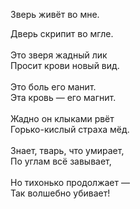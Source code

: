Зверь живёт во мне.<br />
<div class="p1">
Дверь скрипит во мгле.</div>
<div class="p2">
<br /></div>
<div class="p1">
Это зверя жадный лик</div>
<div class="p1">
Просит крови новый вид.</div>
<div class="p2">
<br /></div>
<div class="p1">
Это боль его манит.</div>
<div class="p1">
Эта кровь — его магнит.</div>
<div class="p2">
<br /></div>
<div class="p1">
Жадно он клыками рвёт</div>
<div class="p1">
Горько-кислый страха мёд.</div>
<div class="p2">
<br /></div>
<div class="p1">
Знает, тварь, что умирает,</div>
<div class="p1">
По углам всё завывает,</div>
<div class="p2">
<br /></div>
<div class="p1">
Но тихонько продолжает —</div>
<div class="p1">
Так волшебно убивает!</div>
